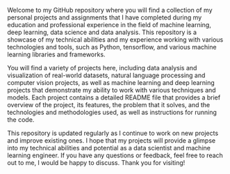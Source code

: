 Welcome to my GitHub repository where you will find a collection of my personal projects and assignments that I have completed during my education and professional experience in the field of machine learning, deep learning, data science and data analysis. This repository is a showcase of my technical abilities and my experience working with various technologies and tools, such as Python, tensorflow, and various machine learning libraries and frameworks.

You will find a variety of projects here, including data analysis and visualization of real-world datasets, natural language processing and computer vision projects, as well as machine learning and deep learning projects that demonstrate my ability to work with various techniques and models. Each project contains a detailed README file that provides a brief overview of the project, its features, the problem that it solves, and the technologies and methodologies used, as well as instructions for running the code.

This repository is updated regularly as I continue to work on new projects and improve existing ones. I hope that my projects will provide a glimpse into my technical abilities and potential as a data scientist and machine learning engineer. If you have any questions or feedback, feel free to reach out to me, I would be happy to discuss. Thank you for visiting!